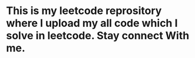 # This is my leetcode reprository where I upload my all code which I solve in leetcode. Stay connect With me.
